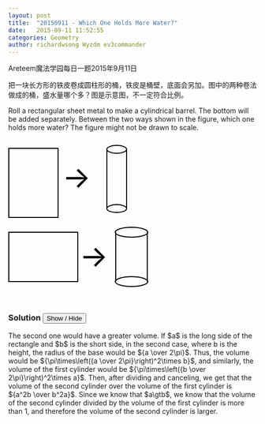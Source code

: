 ```yaml
---
layout: post
title:  "20150911 - Which One Holds More Water?"
date:   2015-09-11 11:52:55
categories: Geometry
author: richardwsong Wyzdm ev3commander
---
```



Areteem魔法学园每日一题2015年9月11日
<br>
<problem>
<p>	
把一块长方形的铁皮卷成圆柱形的桶，铁皮是桶壁，底面会另加。图中的两种卷法做成的桶，盛水量哪个多？图是示意图，不一定符合比例。
</P>
<p>
Roll a rectangular sheet metal to make a cylindrical barrel. The bottom will be added separately. Between the two ways shown in the figure, which one holds more water? The figure might not be drawn to scale.
</p>
<svg width="380" height="330" style="fill:transparent">
  <ellipse cx="220" cy="22" rx="20" ry="8" style="fill:transparent;stroke-width:2;stroke:black;" />
  <ellipse cx="220" cy="142" rx="20" ry="8" style="fill:transparent;stroke-width:2;stroke:black;" />
  <line x1="200" y1="20" x2="200" y2="142" style="stroke:rgb(0,0,0);stroke-width:2" />
  <line x1="240" y1="20" x2="240" y2="142" style="stroke:rgb(0,0,0);stroke-width:2" /> n
  <ellipse cx="250" cy="190" rx="33" ry="10" style="fill:transparent;stroke-width:2;stroke:black;" />
  <ellipse cx="250" cy="290" rx="33" ry="10" style="fill:transparent;stroke-width:2;stroke:black;" />
  <line x1="218" y1="190" x2="218" y2="290" style="stroke:rgb(0,0,0);stroke-width:2" />
  <line x1="282" y1="190" x2="282" y2="290" style="stroke:rgb(0,0,0);stroke-width:2" /> n  
  <rect x="1" y="20" width="100" height="140" style="fill:transparent;stroke:black;stroke-width:2" />
  <rect x="1" y="190" width="140" height="100" style="fill:transparent;stroke:black;stroke-width:2" />
  <text x="110" y="100" style="font-size:60px;fill:black;">→</text>  
  <text x="145" y="260" style="font-size:60px;fill:black;">→</text>
</svg>
</problem>



### Solution <button>Show / Hide</button>


<solution>
The second one would have a greater volume. If $a$ is the long side of the rectangle and $b$ is the short side, in the second case, where b is the height, the radius of the base would be ${a \over 2\pi}$. Thus, the volume would be ${\pi\times\left({a \over 2\pi}\right)^2\times b}$, and similarly, the volume of the first cylinder would be ${\pi\times\left({b \over 2\pi}\right)^2\times a}$. Then, after dividing and canceling, we get that the volume of the second cylinder over the volume of the first cylinder is ${a^2b \over b^2a}$. Since we know that $a\gtb$, we know that the volume of the second cylinder divided by the volume of the first cylinder is more than 1, and therefore the volume of the second cylinder is larger.

</solution>



